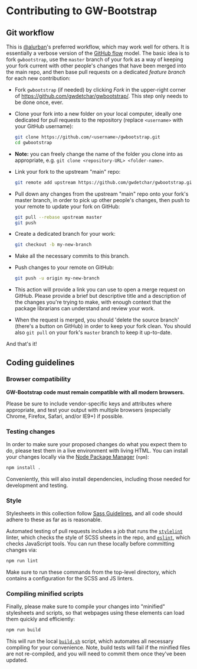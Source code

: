 # Contributing to GW-Bootstrap

## Git workflow

This is [@alurban](//github.com/alurban/)'s preferred workflow, which may work
well for others. It is essentially a verbose version of the
[GitHub flow](https://guides.github.com/introduction/flow/) model.
The basic idea is to fork `gwbootstrap`, use the `master` branch of your fork
as a way of keeping your fork current with other people's changes that have
been merged into the main repo, and then base pull requests on a dedicated
_feature branch_ for each new contribution:

- Fork `gwbootstrap` (if needed) by clicking _Fork_ in the upper-right corner
  of https://github.com/gwdetchar/gwbootstrap/. This step only needs to be done
  once, ever.

- Clone your fork into a new folder on your local computer, ideally one
  dedicated for pull requests to the repository (replace `<username>` with
  your GitHub username):

  ```bash
  git clone https://github.com/<username>/gwbootstrap.git
  cd gwbootstrap
  ```

- **Note:** you can freely change the name of the folder you clone into as
  appropriate, e.g. `git clone <repository-URL> <folder-name>`.
  
- Link your fork to the upstream "main" repo:

  ```bash
  git remote add upstream https://github.com/gwdetchar/gwbootstrap.git
  ```
  
- Pull down any changes from the upstream "main" repo onto your fork's master
  branch, in order to pick up other people's changes, then push to your remote
  to update your fork on GitHub:

  ```bash
  git pull --rebase upstream master
  git push
  ```

- Create a dedicated branch for your work:

  ```bash
  git checkout -b my-new-branch
  ```
  
- Make all the necessary commits to this branch.

- Push changes to your remote on GitHub:

  ```bash
  git push -u origin my-new-branch
  ```

- This action will provide a link you can use to open a merge request on
  GitHub. Please provide a brief but descriptive title and a description
  of the changes you're trying to make, with enough context that the package
  librarians can understand and review your work.

- When the request is merged, you should 'delete the source branch' (there's
  a button on GitHub) in order to keep your fork clean. You should also `git
  pull` on your fork's `master` branch to keep it up-to-date.

And that's it!

## Coding guidelines

### Browser compatibility

**GW-Bootstrap code must remain compatible with all modern browsers.**

Please be sure to include vendor-specific keys and attributes where
appropriate, and test your output with multiple browsers (especially
Chrome, Firefox, Safari, and/or IE9+) if possible.

### Testing changes

In order to make sure your proposed changes do what you expect them to do,
please test them in a live environment with living HTML. You can install your
changes locally via the [Node Package Manager](https://www.npmjs.com/get-npm)
(`npm`):

```bash
npm install .
```

Conveniently, this will also install dependencies, including those needed for
development and testing.

### Style

Stylesheets in this collection follow [Sass Guidelines](https://sass-guidelin.es),
and all code should adhere to these as far as is reasonable.

Automated testing of pull requests includes a job that runs the
[`stylelint`](https://stylelint.io) linter, which checks the style of SCSS
sheets in the repo, and [`eslint`](https://eslint.org), which checks
JavaScript tools. You can run these locally before committing changes via:

```bash
npm run lint
```
Make sure to run these commands from the top-level directory, which contains
a configuration for the SCSS and JS linters.

### Compiling minified scripts

Finally, please make sure to compile your changes into "minified" stylesheets
and scripts, so that webpages using these elements can load them quickly and
efficiently:

```bash
npm run build
```

This will run the local [`build.sh`](scripts/build.sh) script, which automates
all necessary compiling for your convenience. Note, build tests will fail if
the minified files are not re-compiled, and you will need to commit them once
they've been updated.
